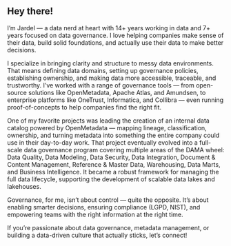 ## Hey there! 

I’m Jardel — a data nerd at heart with 14+ years working in data and 7+ years focused on data governance. I love helping companies make sense of their data, build solid foundations, and actually use their data to make better decisions.

I specialize in bringing clarity and structure to messy data environments. That means defining data domains, setting up governance policies, establishing ownership, and making data more accessible, traceable, and trustworthy. I’ve worked with a range of governance tools — from open-source solutions like OpenMetadata, Apache Atlas, and Amundsen, to enterprise platforms like OneTrust, Informatica, and Collibra — even running proof-of-concepts to help companies find the right fit.

One of my favorite projects was leading the creation of an internal data catalog powered by OpenMetadata — mapping lineage, classification, ownership, and turning metadata into something the entire company could use in their day-to-day work. That project eventually evolved into a full-scale data governance program covering multiple areas of the DAMA wheel: Data Quality, Data Modeling, Data Security, Data Integration, Document & Content Management, Reference & Master Data, Warehousing, Data Marts, and Business Intelligence. It became a robust framework for managing the full data lifecycle, supporting the development of scalable data lakes and lakehouses.

Governance, for me, isn’t about control — quite the opposite. It’s about enabling smarter decisions, ensuring compliance (LGPD, NIST), and empowering teams with the right information at the right time.

If you’re passionate about data governance, metadata management, or building a data-driven culture that actually sticks, let’s connect!
